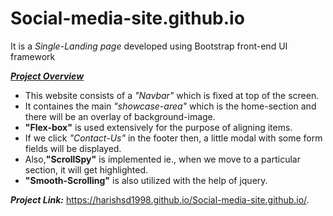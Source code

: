 # Social-media-site.github.io
It is a *Single-Landing page* developed using Bootstrap front-end UI framework

<u>***Project Overview***</u>
- This website consists of a *"Navbar"* which is fixed at top of the screen.
- It containes the main *"showcase-area"* which is the home-section and there will be an overlay of background-image.
- **"Flex-box"** is used extensively for the purpose of aligning items.
- If we click *"Contact-Us"* in the footer then, a little modal with some form fields will be displayed.
- Also,**"ScrollSpy"** is implemented ie., when we move to a particular section, it will get highlighted.
- **"Smooth-Scrolling"** is also utilized with the help of jquery.

***Project Link:*** https://harishsd1998.github.io/Social-media-site.github.io/.
